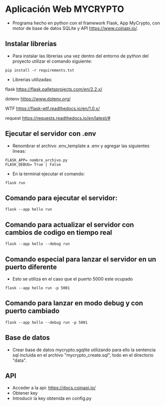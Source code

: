 
# Aplicación Web MYCRYPTO

- Programa hecho en python con el framework Flask, App MyCrypto, con motor de base de datos SQLite y API https://www.coinapi.io/.

## Instalar librerías

- Para instalar las librerías una vez dentro del entorno de python del proyecto utilizar el comando siguiente:

```
pip install -r requirements.txt
```

- Librerias utilizadas:

flask https://flask.palletsprojects.com/en/2.2.x/

dotenv https://www.dotenv.org/

WTF https://flask-wtf.readthedocs.io/en/1.0.x/

request https://requests.readthedocs.io/en/latest/#

## Ejecutar el servidor con .env

- Renombrar el archivo .env_template a .env y agregar las siguientes lineas:
```
FLASK_APP= nombre_archivo.py
FLASK_DEBUG= True | False
```
- En la terminal ejecutar el comando:
```
flask run
```

## Comando para ejecutar el servidor:
```
flask --app hello run
```

## Comando para actualizar el servidor con cambios de codigo en tiempo real

```
flask --app hello --debug run
```

## Comando especial para lanzar el servidor en un puerto diferente
- Esto se utiliza en el caso que el puerto 5000 este ocupado

```
flask --app hello run -p 5001
```

## Comando para lanzar en modo debug y con puerto cambiado
```
flask --app hello --debug run -p 5001
```

## Base de datos

- Crear base de datos mycrypto.sgqlite utilizando para ello la sentencia sql incluida en el archivo "mycrypto_create.sql", todo en el directorio "data". 

## API

- Acceder a la api: https://docs.coinapi.io/
- Obtener key
- Introducir la key obtenida en config.py